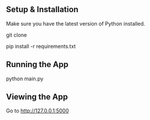 ## Setup & Installation

Make sure you have the latest version of Python installed.

git clone <repo-url>

pip install -r requirements.txt

## Running the App

python main.py

## Viewing the App

Go to http://127.0.0.1:5000
